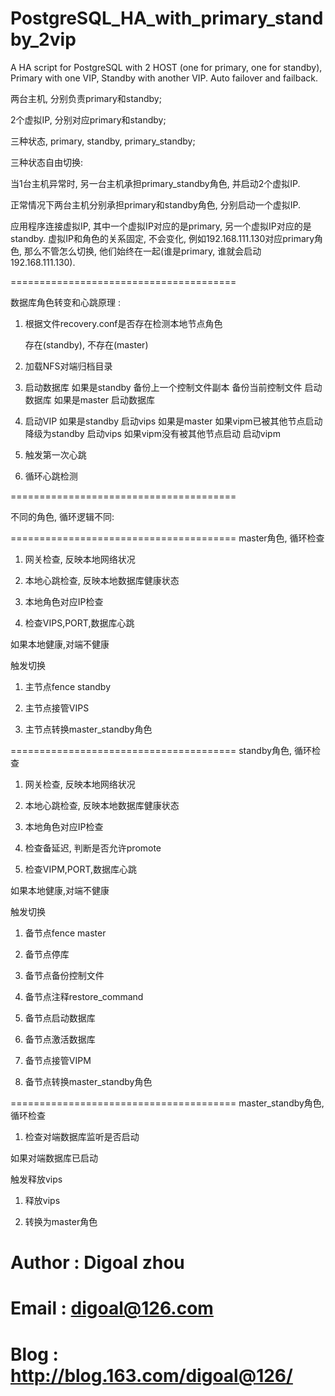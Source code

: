 PostgreSQL_HA_with_primary_standby_2vip
=======================================

A HA script for PostgreSQL with 2 HOST (one for primary, one for standby), Primary with one VIP, Standby with another VIP. Auto failover and failback.

两台主机, 分别负责primary和standby;

2个虚拟IP, 分别对应primary和standby;

三种状态, primary, standby, primary_standby;

三种状态自由切换:

  当1台主机异常时, 另一台主机承担primary_standby角色, 并启动2个虚拟IP.

  正常情况下两台主机分别承担primary和standby角色, 分别启动一个虚拟IP.

应用程序连接虚拟IP, 其中一个虚拟IP对应的是primary, 另一个虚拟IP对应的是standby. 
虚拟IP和角色的关系固定, 不会变化, 例如192.168.111.130对应primary角色, 那么不管怎么切换, 他们始终在一起(谁是primary, 谁就会启动192.168.111.130).

=======================================

数据库角色转变和心跳原理 : 

1. 根据文件recovery.conf是否存在检测本地节点角色

    存在(standby), 不存在(master)

2. 加载NFS对端归档目录

3. 启动数据库
    如果是standby
      备份上一个控制文件副本
      备份当前控制文件
      启动数据库
    如果是master
      启动数据库

4. 启动VIP
    如果是standby
      启动vips
    如果是master
      如果vipm已被其他节点启动
        降级为standby
        启动vips
      如果vipm没有被其他节点启动
        启动vipm

5. 触发第一次心跳

6. 循环心跳检测

=======================================

不同的角色, 循环逻辑不同:

=======================================
master角色, 循环检查

1. 网关检查, 反映本地网络状况

2. 本地心跳检查, 反映本地数据库健康状态

3. 本地角色对应IP检查

4. 检查VIPS,PORT,数据库心跳

如果本地健康,对端不健康

触发切换

1. 主节点fence standby

2. 主节点接管VIPS

3. 主节点转换master_standby角色

=======================================
standby角色, 循环检查

1. 网关检查, 反映本地网络状况

2. 本地心跳检查, 反映本地数据库健康状态

3. 本地角色对应IP检查

4. 检查备延迟, 判断是否允许promote

5. 检查VIPM,PORT,数据库心跳

如果本地健康,对端不健康

触发切换

1. 备节点fence master

2. 备节点停库

3. 备节点备份控制文件

4. 备节点注释restore_command

5. 备节点启动数据库

6. 备节点激活数据库

7. 备节点接管VIPM

8. 备节点转换master_standby角色

=======================================
master_standby角色, 循环检查

1. 检查对端数据库监听是否启动

如果对端数据库已启动

触发释放vips

1. 释放vips

2. 转换为master角色

# Author : Digoal zhou
# Email : digoal@126.com
# Blog : http://blog.163.com/digoal@126/
